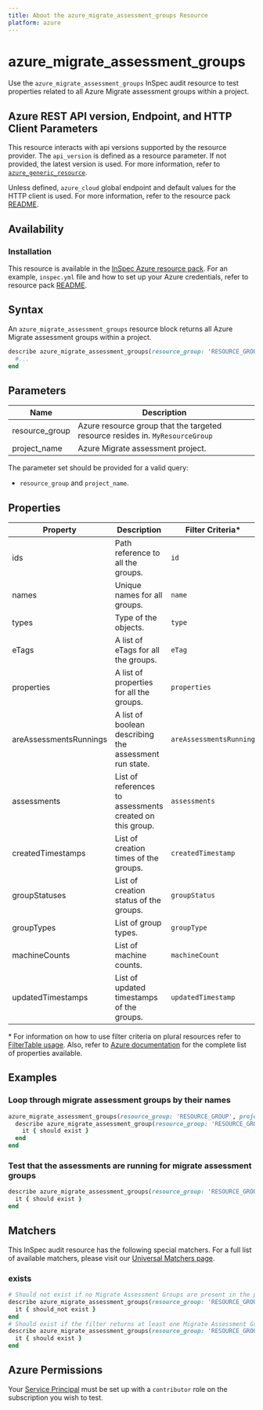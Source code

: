 ```yaml
---
title: About the azure_migrate_assessment_groups Resource
platform: azure
---
```


# azure_migrate_assessment_groups

Use the `azure_migrate_assessment_groups` InSpec audit resource to test properties related to all Azure Migrate assessment groups within a project.

## Azure REST API version, Endpoint, and HTTP Client Parameters

This resource interacts with api versions supported by the resource provider. The `api_version` is defined as a resource parameter.
If not provided, the latest version is used. For more information, refer to [`azure_generic_resource`](azure_generic_resource.md).

Unless defined, `azure_cloud` global endpoint and default values for the HTTP client is used. For more information, refer to the resource pack [README](../../README.md).

## Availability

### Installation

This resource is available in the [InSpec Azure resource pack](https://github.com/inspec/inspec-azure). For an example, `inspec.yml` file and how to set up your Azure credentials, refer to resource pack [README](../../README.md#Service-Principal).

## Syntax

An `azure_migrate_assessment_groups` resource block returns all Azure Migrate assessment groups within a project.

```ruby
describe azure_migrate_assessment_groups(resource_group: 'RESOURCE_GROUP', project_name: 'PROJECT_NAME') do
  #...
end
```

## Parameters
| Name           | Description                                                                      |
|----------------|----------------------------------------------------------------------------------|
| resource_group | Azure resource group that the targeted resource resides in. `MyResourceGroup`    |
| project_name   | Azure Migrate assessment project.                                                |

The parameter set should be provided for a valid query:
- `resource_group` and `project_name`.

## Properties

|Property                        | Description                                                            | Filter Criteria<superscript>*</superscript> |
|--------------------------------|------------------------------------------------------------------------|--------------------|
| ids                            | Path reference to all the groups.                                      | `id`               |
| names                          | Unique names for all groups.                                           | `name`             |
| types                          | Type of the objects.                                                   | `type`             |
| eTags                          | A list of eTags for all the groups.                                    | `eTag`             |
| properties                     | A list of properties for all the groups.                               | `properties`       |
| areAssessmentsRunnings         | A list of boolean describing the assessment run state.                  | `areAssessmentsRunning` |
| assessments                    | List of references to assessments created on this group.               | `assessments`      |
| createdTimestamps              | List of creation times of the groups.                                  | `createdTimestamp` |
| groupStatuses                  | List of creation status of the groups.                                 | `groupStatus`      |
| groupTypes                     | List of group types.                                                   | `groupType`        |
| machineCounts                  | List of machine counts.                                                | `machineCount`     |
| updatedTimestamps              | List of updated timestamps of the groups.                              | `updatedTimestamp` |


<superscript>*</superscript> For information on how to use filter criteria on plural resources refer to [FilterTable usage](https://github.com/inspec/inspec/blob/master/dev-docs/filtertable-usage.md). Also, refer to [Azure documentation](https://docs.microsoft.com/en-us/rest/api/migrate/assessment/groups/list-by-project) for the complete list of properties available.

## Examples

### Loop through migrate assessment groups by their names

```ruby
azure_migrate_assessment_groups(resource_group: 'RESOURCE_GROUP', project_name: 'PROJECT_NAME').names.each do |name|
  describe azure_migrate_assessment_group(resource_group: 'RESOURCE_GROUP', project_name: 'PROJECT_NAME', name: name) do
    it { should exist }
  end
end
```

### Test that the assessments are running for migrate assessment groups

```ruby
describe azure_migrate_assessment_groups(resource_group: 'RESOURCE_GROUP', project_name: 'PROJECT_NAME').where(areAssessmentsRunning: true) do
  it { should exist }
end
```

## Matchers

This InSpec audit resource has the following special matchers. For a full list of available matchers, please visit our [Universal Matchers page](https://www.inspec.io/docs/reference/matchers/).

### exists

```ruby
# Should not exist if no Migrate Assessment Groups are present in the project
describe azure_migrate_assessment_groups(resource_group: 'RESOURCE_GROUP', project_name: 'PROJECT_NAME') do
  it { should_not exist }
end
# Should exist if the filter returns at least one Migrate Assessment Groups in the project
describe azure_migrate_assessment_groups(resource_group: 'RESOURCE_GROUP', project_name: 'PROJECT_NAME') do
  it { should exist }
end
```

## Azure Permissions

Your [Service Principal](https://docs.microsoft.com/en-us/azure/azure-resource-manager/resource-group-create-service-principal-portal) must be set up with a `contributor` role on the subscription you wish to test.
